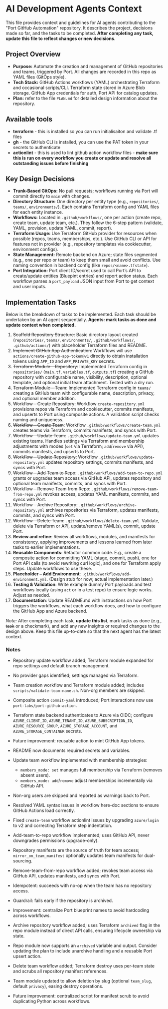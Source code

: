 # AI Development Agents Context

This file provides context and guidelines for AI agents contributing to the "Port GitHub Automation" repository. It describes the project, decisions made so far, and the tasks to be completed. **After completing any task, update this file to reflect changes or new decisions.**

## Project Overview
- **Purpose:** Automate the creation and management of GitHub repositories and teams, triggered by Port. All changes are recorded in this repo as YAML files (GitOps style).
- **Tech Stack:** GitHub Actions workflows (YAML) orchestrating Terraform and occasional scripts/CLI. Terraform state stored in Azure Blob storage. GitHub App credentials for auth, Port API for catalog updates.
- **Plan:** refer to the file `PLAN.md` for detailed design information about the repository.

## Available tools
- **terraform** - this is installed so you can run initialisaiton and validate .tf files
- **gh** - the GitHub CLI is installed, you can use the PAT token in your secrets to authenticate
- **actionlint** - this is used to lint github action workflow files - **make sure this is run on every workflow you create or update and resolve all outstanding issues before finishing**

## Key Design Decisions
- **Trunk-Based GitOps:** No pull requests; workflows running via Port will commit directly to `main` with changes.
- **Directory Structure:** One directory per entity type (e.g., `repositories/`, `teams/`, `environments/`). Each contains Terraform config and YAML files for each entity instance.
- **Workflows:** Located in `.github/workflows/`, one per action (create repo, create team, update team, etc.). They follow the 6-step pattern (validate, YAML, provision, update YAML, commit, report).
- **Terraform Usage:** Use Terraform GitHub provider for resources when possible (repos, teams, memberships, etc.). Use GitHub CLI or API for features not in provider (e.g., repository templates via cookiecutter, environment configs).
- **State Management:** Remote backend on Azure; state files segmented (e.g., one per repo or team) to keep them small and avoid conflicts. Use naming convention in backend config (like `repos/<name>.tfstate`).
- **Port Integration:** Port client ID/secret used to call Port’s API to create/update entities (Bluepint entries) and report action status. Each workflow parses a `port_payload` JSON input from Port to get context and user inputs.

## Implementation Tasks
Below is the breakdown of tasks to be implemented. Each task should be undertaken by an AI agent sequentially. **Agents: mark tasks as done and update context when completed.**

1. ~~Scaffold Repository Structure~~: Basic directory layout created (`repositories/`, `teams/`, `environments/`, `.github/workflows/`, `.github/actions/`) with placeholder Terraform files and README.
2. ~~Implement GitHub App Authentication~~: Workflows will use `actions/create-github-app-token@v1` directly to obtain installation tokens using `APP_ID` and `APP_PRIVATE_KEY` secrets.
3. ~~Terraform Module – Repository~~: Implemented Terraform config in `repositories/` (`main.tf`, `variables.tf`, `outputs.tf`) creating a GitHub repository with configurable name, visibility, description, optional template, and optional initial team attachment. Tested with a dry run.
4. ~~Terraform Module – Team~~: Implemented Terraform config in `teams/` creating a GitHub team with configurable name, description, privacy, and optional member addition.
5. ~~Workflow – Create Repository~~: Workflow `create-repository.yml` provisions repos via Terraform and cookiecutter, commits manifests, and upserts to Port using composite actions. A validation script checks naming and uniqueness.
6. ~~Workflow – Create Team~~: Workflow `.github/workflows/create-team.yml` creates teams via Terraform, commits manifests, and syncs with Port.
7. ~~Workflow – Update Team~~: `.github/workflows/update-team.yml` updates existing teams. Handles settings via Terraform and membership adjustments with modes (`set` via Terraform; `add`/`remove` via API), commits manifests, and upserts to Port.
8. ~~Workflow – Update Repository~~: Workflow `.github/workflows/update-repository.yml` updates repository settings, commits manifests, and syncs with Port.
9. ~~Workflow – Add Team to Repo~~: `.github/workflows/add-team-to-repo.yml` grants or upgrades team access via GitHub API, updates repository and optional team manifests, commits, and syncs with Port.
10. ~~Workflow – Remove Team from Repo~~: `.github/workflows/remove-team-from-repo.yml` revokes access, updates YAML manifests, commits, and syncs with Port.
11. ~~Workflow – Archive Repository~~: `.github/workflows/archive-repository.yml` archives repositories via Terraform, updates manifests, commits, and syncs with Port.
12. ~~Workflow – Delete Team~~: `.github/workflows/delete-team.yml`. Validate, delete via Terraform or API, update/remove YAML(s), commit, update Port.
13. **Review and refine**: Review all workflows, modules, and manifests for consistency, applying improvements and lessons learned from later tasks to earlier implementations.
14. **Reusable Components**: Refactor common code. E.g., create a composite action for committing YAML (stage, commit, push), one for Port API calls (to avoid rewriting curl logic), and one for Terraform apply steps. Update workflows to use these.
15. **Placeholder – Add Environment**: `.github/workflows/add-environment.yml`. (Design stub for now; actual implementation later.)
16. **Testing & Validation**: Write example dummy Port payloads and test workflows locally (using `act` or in a test repo) to ensure logic works. Adjust as needed.
17. **Documentation**: Update README.md with instructions on how Port triggers the workflows, what each workflow does, and how to configure the GitHub App and Azure backend.

*Note:* After completing each task, **update this list**, mark tasks as done (e.g., ~~task~~ or a checkmark), and add any new insights or required changes to the design above. Keep this file up-to-date so that the next agent has the latest context.

### Notes
 - Repository update workflow added; Terraform module expanded for repo settings and default branch management.
 - No provider gaps identified; settings managed via Terraform.
 - Team creation workflow and Terraform module added; includes `scripts/validate-team-name.sh`. Non-org members are skipped.
 - Composite action `commit-yaml` introduced; Port interactions now use `port-labs/port-github-action`.
 - Terraform state backend authenticates to Azure via OIDC; configure `AZURE_CLIENT_ID`, `AZURE_TENANT_ID`, `AZURE_SUBSCRIPTION_ID`, `AZURE_RESOURCE_GROUP`, `AZURE_STORAGE_ACCOUNT`, and `AZURE_STORAGE_CONTAINER` secrets.
 - Future improvement: reusable action to mint GitHub App tokens.
 - README now documents required secrets and variables.
- Update team workflow implemented with membership strategies:
  - `members_mode: set` manages full membership via Terraform (removes absent users).
  - `members_mode: add`/`remove` adjust memberships incrementally via GitHub API.
- Non-org users are skipped and reported as warnings back to Port.
- Resolved YAML syntax issues in workflow here-doc sections to ensure GitHub Actions load correctly.
- Fixed `create-team` workflow actionlint issues by upgrading `azure/login` to v2 and correcting Terraform step indentation.
- Add-team-to-repo workflow implemented; uses GitHub API, never downgrades permissions (upgrade-only).
- Repository manifests are the source of truth for team access; `mirror_on_team_manifest` optionally updates team manifests for dual-sourcing.

- Remove-team-from-repo workflow added; revokes team access via GitHub API, updates manifests, and syncs with Port.
- Idempotent: succeeds with no-op when the team has no repository access.
- Guardrail: fails early if the repository is archived.
- Improvement: centralize Port blueprint names to avoid hardcoding across workflows.
- Archive repository workflow added; uses Terraform `archived` flag in the repo module instead of direct API calls, ensuring lifecycle ownership via state.
- Repo module now supports an `archived` variable and output. Consider updating the plan to include unarchive handling and a reusable Port upsert action.
- Delete team workflow added; Terraform destroy uses per-team state and scrubs all repository manifest references.
- Team module updated to allow deletion by slug (optional `team_slug`, default `privacy`), easing destroy operations.
- Future improvement: centralized script for manifest scrub to avoid duplicating Python across workflows.
